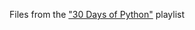 Files from the ["30 Days of Python"](https://www.youtube.com/playlist?list=PLEsfXFp6DpzQjDBvhNy5YbaBx9j-ZsUe6) playlist